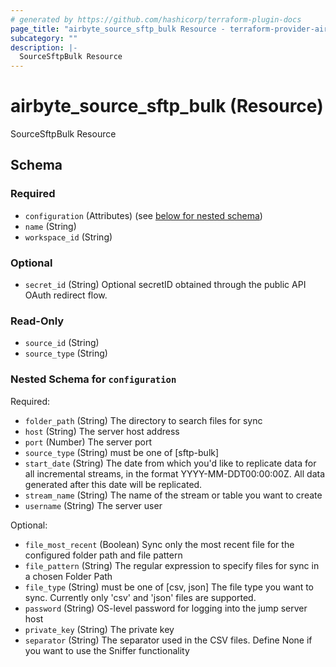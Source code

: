 ```yaml
---
# generated by https://github.com/hashicorp/terraform-plugin-docs
page_title: "airbyte_source_sftp_bulk Resource - terraform-provider-airbyte"
subcategory: ""
description: |-
  SourceSftpBulk Resource
---
```


# airbyte_source_sftp_bulk (Resource)

SourceSftpBulk Resource



<!-- schema generated by tfplugindocs -->
## Schema

### Required

- `configuration` (Attributes) (see [below for nested schema](#nestedatt--configuration))
- `name` (String)
- `workspace_id` (String)

### Optional

- `secret_id` (String) Optional secretID obtained through the public API OAuth redirect flow.

### Read-Only

- `source_id` (String)
- `source_type` (String)

<a id="nestedatt--configuration"></a>
### Nested Schema for `configuration`

Required:

- `folder_path` (String) The directory to search files for sync
- `host` (String) The server host address
- `port` (Number) The server port
- `source_type` (String) must be one of [sftp-bulk]
- `start_date` (String) The date from which you'd like to replicate data for all incremental streams, in the format YYYY-MM-DDT00:00:00Z. All data generated after this date will be replicated.
- `stream_name` (String) The name of the stream or table you want to create
- `username` (String) The server user

Optional:

- `file_most_recent` (Boolean) Sync only the most recent file for the configured folder path and file pattern
- `file_pattern` (String) The regular expression to specify files for sync in a chosen Folder Path
- `file_type` (String) must be one of [csv, json]
The file type you want to sync. Currently only 'csv' and 'json' files are supported.
- `password` (String) OS-level password for logging into the jump server host
- `private_key` (String) The private key
- `separator` (String) The separator used in the CSV files. Define None if you want to use the Sniffer functionality


